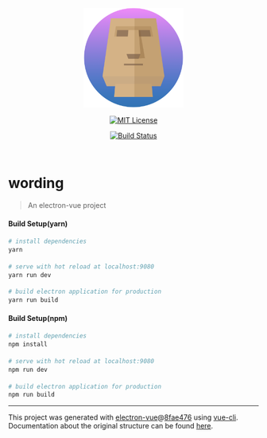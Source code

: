 

<div align="center">
<br>
<img width="200" src="https://github.com/Tatsumi0000/Wording/blob/develop/icons/AppIcon.png" alt="electron-vue">
  
  [![MIT License](http://img.shields.io/badge/license-MIT-blue.svg?style=flat)](LICENSE)
  
  [![Build Status](https://travis-ci.com/Tatsumi0000/Wording.svg?branch=master)](https://travis-ci.com/Tatsumi0000/Wording)
  
<br>
</div>

# wording

> An electron-vue project


#### Build Setup(yarn)

``` bash
# install dependencies
yarn

# serve with hot reload at localhost:9080
yarn run dev

# build electron application for production
yarn run build


```

#### Build Setup(npm)

``` bash
# install dependencies
npm install

# serve with hot reload at localhost:9080
npm run dev

# build electron application for production
npm run build


```

---

This project was generated with [electron-vue](https://github.com/SimulatedGREG/electron-vue)@[8fae476](https://github.com/SimulatedGREG/electron-vue/tree/8fae4763e9d225d3691b627e83b9e09b56f6c935) using [vue-cli](https://github.com/vuejs/vue-cli). Documentation about the original structure can be found [here](https://simulatedgreg.gitbooks.io/electron-vue/content/index.html).
